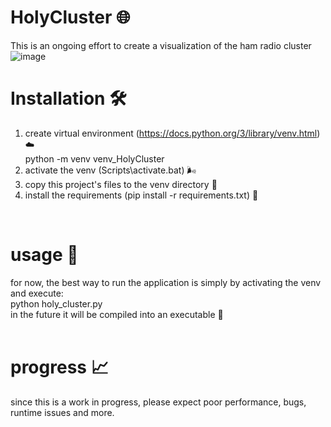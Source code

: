 # HolyCluster 🌐
This is an ongoing effort to create a visualization of the ham radio cluster<br>
![image](https://github.com/4Z1KD/HolyCluster/assets/24712835/e50cbdb7-22a5-4142-a200-1548b975a692)
<br>
# Installation 🛠
1. create virtual environment (https://docs.python.org/3/library/venv.html) ☁️<br>
   python -m venv venv_HolyCluster<br>
3. activate the venv (Scripts\activate.bat) 🌬️
4. copy this project's files to the venv directory 📑
5. install the requirements (pip install -r requirements.txt) 🧰
<br>

# usage 💾
for now, the best way to run the application is simply by activating the venv and execute:<br>
python holy_cluster.py<br>
in the future it will be compiled into an executable 💾<br>
<br>

# progress 📈
since this is a work in progress, please expect poor performance, bugs, runtime issues and more.<br>
